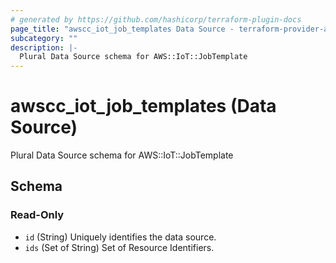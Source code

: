 ```yaml
---
# generated by https://github.com/hashicorp/terraform-plugin-docs
page_title: "awscc_iot_job_templates Data Source - terraform-provider-awscc"
subcategory: ""
description: |-
  Plural Data Source schema for AWS::IoT::JobTemplate
---
```


# awscc_iot_job_templates (Data Source)

Plural Data Source schema for AWS::IoT::JobTemplate



<!-- schema generated by tfplugindocs -->
## Schema

### Read-Only

- `id` (String) Uniquely identifies the data source.
- `ids` (Set of String) Set of Resource Identifiers.
